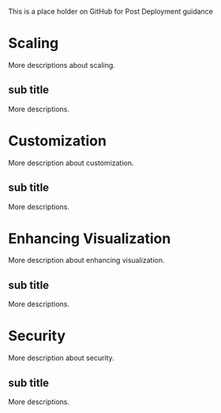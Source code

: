 This is a place holder on GitHub for Post Deployment guidance

# <a name="scaling"></a>Scaling
More descriptions about scaling.
## sub title
More descriptions.

# <a name="customization"></a>Customization
More description about customization.
## sub title
More descriptions.

# <a name="visualization"></a>Enhancing Visualization
More description about enhancing visualization.
## sub title
More descriptions.

# <a name="security"></a>Security
More description about security.
## sub title
More descriptions.
